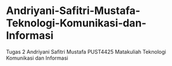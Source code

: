# Andriyani-Safitri-Mustafa-Teknologi-Komunikasi-dan-Informasi
Tugas 2 Andriyani Safitri Mustafa PUST4425 Matakuliah Teknologi Komunikasi dan Informasi
